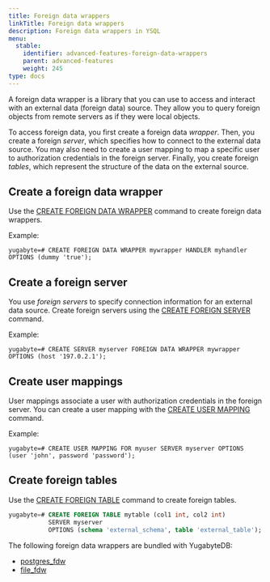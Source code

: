 ```yaml
---
title: Foreign data wrappers
linkTitle: Foreign data wrappers
description: Foreign data wrappers in YSQL
menu:
  stable:
    identifier: advanced-features-foreign-data-wrappers
    parent: advanced-features
    weight: 245
type: docs
---
```


A foreign data wrapper is a library that you can use to access and interact with an external data (foreign data) source. They allow you to query foreign objects from remote servers as if they were local objects.

To access foreign data, you first create a foreign data _wrapper_. Then, you create a foreign _server_, which specifies how to connect to the external data source. You may also need to create a user mapping to map a specific user to authorization credentials in the foreign server. Finally, you create foreign _tables_, which represent the structure of the data on the external source.

## Create a foreign data wrapper

Use the [CREATE FOREIGN DATA WRAPPER](../../../../api/ysql/the-sql-language/statements/ddl_create_foreign_data_wrapper/) command to create foreign data wrappers.

Example:

```plpgsql
yugabyte=# CREATE FOREIGN DATA WRAPPER mywrapper HANDLER myhandler OPTIONS (dummy 'true');
```

## Create a foreign server

You use _foreign servers_ to specify connection information for an external data source.
Create foreign servers using the [CREATE FOREIGN SERVER](../../../../api/ysql/the-sql-language/statements/ddl_create_server/) command.

Example:

```plpgsql
yugabyte=# CREATE SERVER myserver FOREIGN DATA WRAPPER mywrapper OPTIONS (host '197.0.2.1');
```

## Create user mappings

User mappings associate a user with authorization credentials in the foreign server.
You can create a user mapping with the [CREATE USER MAPPING](../../../../api/ysql/the-sql-language/statements/ddl_create_user_mapping) command.

Example:

```plpgsql
yugabyte=# CREATE USER MAPPING FOR myuser SERVER myserver OPTIONS (user 'john', password 'password');
```

## Create foreign tables

Use the [CREATE FOREIGN TABLE](../../../../api/ysql/the-sql-language/statements/ddl_create_foreign_table) command to create foreign tables.

```sql
yugabyte=# CREATE FOREIGN TABLE mytable (col1 int, col2 int)
           SERVER myserver
           OPTIONS (schema 'external_schema', table 'external_table');
```

The following foreign data wrappers are bundled with YugabyteDB:

- [postgres_fdw](../../pg-extensions/extension-postgres-fdw/)
- [file_fdw](../../pg-extensions/extension-file-fdw/)
